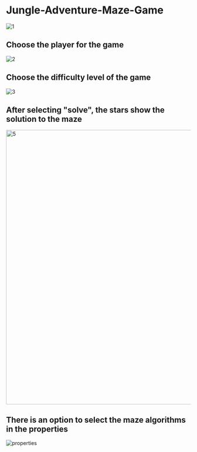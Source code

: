# Jungle-Adventure-Maze-Game
![1](https://github.com/kerendian/Jungle-Adventure-Maze-Game/assets/72286377/4b13bf54-9865-4a78-840b-7b2485d1c724)
## Choose the player for the game
![2](https://github.com/kerendian/Jungle-Adventure-Maze-Game/assets/72286377/0bb98d16-32d4-4c7f-9299-4816c6df95f5)
## Choose the difficulty level of the game
![3](https://github.com/kerendian/Jungle-Adventure-Maze-Game/assets/72286377/f9bc6248-7d6e-43f8-8bb9-7d03a7fc8a06)
## After selecting "solve", the stars show the solution to the maze
<img width="749" alt="5" src="https://github.com/kerendian/Jungle-Adventure-Maze-Game/assets/72286377/570f8ad4-a4d1-4552-bf30-3944add3b6eb">

## There is an option to select the maze algorithms in the properties
![properties](https://github.com/kerendian/Jungle-Adventure-Maze-Game/assets/72286377/5ab03733-7294-4514-b677-f00e767dacda)
